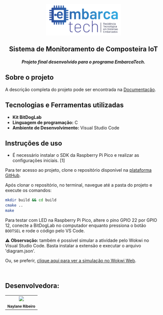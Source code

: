 <div align="center">
    <img src="./docs/logo.png" alt="Logo Embarcatech" height="100">
</div>

<h2 align="center">  Sistema de Monitoramento de Composteira IoT</h3>
<h5 align="center"> Projeto final desenvolvido para o programa EmbarcaTech. </h5>


## Sobre o projeto
A descrição completa do projeto pode ser encontrada na [Documentação](/docs/).


## Tecnologias e Ferramentas utilizadas
- **Kit BitDogLab**
- **Linguagem de programação:** C
- **Ambiente de Desenvolvimento:** Visual Studio Code


## Instruções de uso
- É necessário instalar o SDK da Raspberry Pi Pico e realizar as configurações iniciais. [1]

Para ter acesso ao projeto, clone o repositório disponível na [plataforma GitHub](https://github.com/naylane/Composteira-IoT).

Após clonar o repositório, no terminal, navegue até a pasta do projeto e execute os comandos:
```bash
mkdir build && cd build
cmake ..
make
```
Para testar com LED na Raspberry Pi Pico, altere o pino GPIO 22 por GPIO 12, conecte a BitDogLab no computador enquanto pressiona o botão `BOOTSEL` e rode o código pelo VS Code.

⚠️ **Observação:** também é possível simular a atividade pelo Wokwi no Visual Studio Code. Basta instalar a extensão e executar o arquivo 'diagram.json'.

Ou, se preferir, [clique aqui para ver a simulação no Wokwi Web](https://wokwi.com/projects/422603356971975681).

<br>

## Desenvolvedora:
<table>
  <tr>
    <td align="center"><img style="" src="https://avatars.githubusercontent.com/u/89545660?v=4" width="100px;" ><br /> <sub> <b> Naylane Ribeiro </b> </sub>
    </td>
</table>